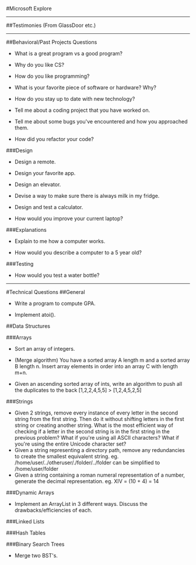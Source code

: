 #Microsoft Explore

-----------
##Testimonies (From GlassDoor etc.)

----------------
##Behavioral/Past Projects Questions
- What is a great program vs a good program?

- Why do you like CS?

- How do you like programming?

- What is your favorite piece of software or hardware? Why?

- How do you stay up to date with new technology?

- Tell me about a coding project that you have worked on.

- Tell me about some bugs you've encountered and how you approached them.

- How did you refactor your code?

###Design
- Design a remote.

- Design your favorite app.

- Design an elevator.

- Devise a way to make sure there is always milk in my fridge.

- Design and test a calculator.

- How would you improve your current laptop?

###Explanations
- Explain to me how a computer works.

- How would you describe a computer to a 5 year old?

###Testing
- How would you test a water bottle?

------------
#Technical Questions
##General
- Write a program to compute GPA.

- Implement atoi().
	

##Data Structures

###Arrays
- Sort an array of integers.

- (Merge algorithm) You have a sorted array A length m and a sorted array B length n. Insert array elements in order into an array C with length m+n. 

- Given an ascending sorted array of ints, write an algorithm to push all the duplicates to the back [1,2,2,4,5,5] > [1,2,4,5,2,5]

###Strings
- Given 2 strings, remove every instance of every letter in the second string from the first string. Then do it without shifting letters in the first string or creating another string. What is the most efficient way of checking if a letter in the second string is in the first string in the previous problem? What if you're using all ASCII characters? What if you're using the entire Unicode character set?  
- Given a string representing a directory path, remove any redundancies to create the smallest equivalent string.  eg. /home/user/../otheruser/./folder/../folder can be simplified to /home/user/folder
- Given a string containing a roman numeral representation of a number, generate the decimal representation.  eg. XIV = (10 + 4) = 14

###Dynamic Arrays
- Implement an ArrayList in 3 different ways. Discuss the drawbacks/efficiencies of each.

###Linked Lists

###Hash Tables

###Binary Search Trees
- Merge two BST's.

